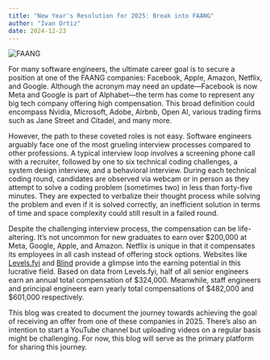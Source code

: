 ```yaml
---
title: "New Year's Resolution for 2025: Break into FAANG"
author: "Ivan Ortiz"
date: 2024-12-23
---
```


![FAANG](https://external-content.duckduckgo.com/iu/?u=https%3A%2F%2Fwww.thestreet.com%2F.image%2Ft_share%2FMTgxNzI1NDIxMzEyNjgxNTc5%2Ffaanglogos_1200px.jpg&f=1&nofb=1&ipt=124a25bcc2a2521a1b908cd67825fcfe70e5f33fe40f5eadce6f72ab7c3a3f1f&ipo=images)

For many software engineers, the ultimate career goal is to secure a position at one of the FAANG companies: Facebook, Apple, Amazon, Netflix, and Google. Although the acronym may need an update—Facebook is now Meta and Google is part of Alphabet—the term has come to represent any big tech company offering high compensation. This broad definition could encompass Nvidia, Microsoft, Adobe, Airbnb, Open AI, various trading firms such as Jane Street and Citadel, and many more.

However, the path to these coveted roles is not easy. Software engineers arguably face one of the most grueling interview processes compared to other professions. A typical interview loop involves a screening phone call with a recruiter, followed by one to six technical coding challenges, a system design interview, and a behavioral interview. During each technical coding round, candidates are observed via webcam or in person as they attempt to solve a coding problem (sometimes two) in less than forty-five minutes. They are expected to verbalize their thought process while solving the problem and even if it is solved correctly, an inefficient solution in terms of time and space complexity could still result in a failed round.

Despite the challenging interview process, the compensation can be life-altering. It’s not uncommon for new graduates to earn over $200,000 at Meta, Google, Apple, and Amazon. Netflix is unique in that it compensates its employees in all cash instead of offering stock options. Websites like <a href="https://www.levels.fyi/?compare=Google,Northrop%20Grumman,Disney&track=Software%20Engineer" target="_blank" rel="noopener noreferrer">Levels.fyi</a> and <a href="https://www.teamblind.com/" target="_blank" rel="noopener noreferrer">Blind</a> provide a glimpse into the earning potential in this lucrative field. Based on data from Levels.fyi, half of all senior engineers earn an annual total compensation of $324,000. Meanwhile, staff engineers and principal engineers earn yearly total compensations of $482,000 and $601,000 respectively.

This blog was created to document the journey towards achieving the goal of receiving an offer from one of these companies in 2025. There’s also an intention to start a YouTube channel but uploading videos on a regular basis might be challenging. For now, this blog will serve as the primary platform for sharing this journey.  